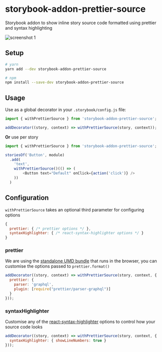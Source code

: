 # storybook-addon-prettier-source

Storybook addon to show inline story source code formatted using prettier and syntax highlighting

![screenshot 1](https://chinchiheather.github.io/storybook-addon-prettier-source/img/screenshot-1.png)

## Setup
```bash
# yarn
yarn add --dev storybook-addon-prettier-source

# npm
npm install --save-dev storybook-addon-prettier-source
```

## Usage
Use as a global decorator in your `.storybook/config.js` file:

```javascript
import { withPrettierSource } from 'storybook-addon-prettier-source';

addDecorator((story, context) => withPrettierSource(story, context));
```

**Or** use per story

```javascript
import { withPrettierSource } from 'storybook-addon-prettier-source';

storiesOf('Button', module)
  .add(
    'text',
    withPrettierSource()(() => (
        <Button text="Default" onClick={action('click')} />
    ))
  )
```

## Configuration

`withPrettierSource` takes an optional third parameter for configuring options

```javascript
{
  prettier: { /* prettier options */ },
  syntaxHighlighter: { /* react-syntax-highlighter options */ }
}
```

### prettier

We are using the [standalone UMD bundle](https://prettier.io/docs/en/browser.html) that runs in the browser, you can customise the options passed to `prettier.format()`

```javascript
addDecorator((story, context) => withPrettierSource(story, context, {
  prettier: {
    parser: 'graphql',
    plugin: [require("prettier/parser-graphql")]
  }
}));
```

### syntaxHighlighter

Customise any of the [react-syntax-highlighter](https://github.com/conorhastings/react-syntax-highlighter) options to control how your source code looks

```javascript
addDecorator((story, context) => withPrettierSource(story, context, {
  syntaxHighlighter: { showLineNumbers: true }
}));
```
